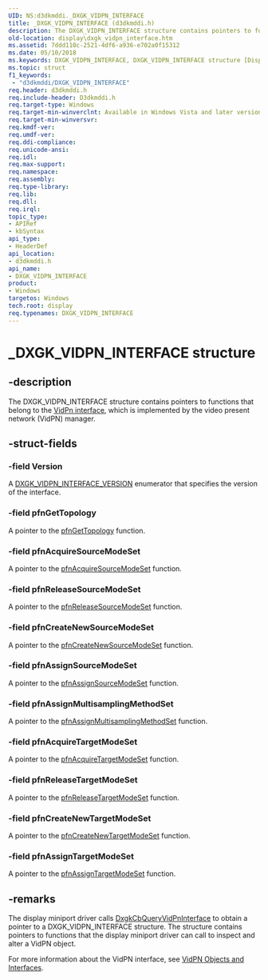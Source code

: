 ```yaml
---
UID: NS:d3dkmddi._DXGK_VIDPN_INTERFACE
title: _DXGK_VIDPN_INTERFACE (d3dkmddi.h)
description: The DXGK_VIDPN_INTERFACE structure contains pointers to functions that belong to the VidPn interface, which is implemented by the video present network (VidPN) manager.
old-location: display\dxgk_vidpn_interface.htm
ms.assetid: 7ddd110c-2521-4df6-a936-e702a0f15312
ms.date: 05/10/2018
ms.keywords: DXGK_VIDPN_INTERFACE, DXGK_VIDPN_INTERFACE structure [Display Devices], DmStructs_0fb940db-3ede-4eac-938b-89e34a9b337d.xml, _DXGK_VIDPN_INTERFACE, d3dkmddi/DXGK_VIDPN_INTERFACE, display.dxgk_vidpn_interface
ms.topic: struct
f1_keywords:
 - "d3dkmddi/DXGK_VIDPN_INTERFACE"
req.header: d3dkmddi.h
req.include-header: D3dkmddi.h
req.target-type: Windows
req.target-min-winverclnt: Available in Windows Vista and later versions of the Windows operating systems.
req.target-min-winversvr: 
req.kmdf-ver: 
req.umdf-ver: 
req.ddi-compliance: 
req.unicode-ansi: 
req.idl: 
req.max-support: 
req.namespace: 
req.assembly: 
req.type-library: 
req.lib: 
req.dll: 
req.irql: 
topic_type:
- APIRef
- kbSyntax
api_type:
- HeaderDef
api_location:
- d3dkmddi.h
api_name:
- DXGK_VIDPN_INTERFACE
product:
- Windows
targetos: Windows
tech.root: display
req.typenames: DXGK_VIDPN_INTERFACE
---
```


# _DXGK_VIDPN_INTERFACE structure


## -description


The DXGK_VIDPN_INTERFACE structure contains pointers to functions that belong to the <a href="https://docs.microsoft.com/windows-hardware/drivers/ddi/index">VidPn interface</a>, which is implemented by the video present network (VidPN) manager.


## -struct-fields




### -field Version

A <a href="https://docs.microsoft.com/windows-hardware/drivers/ddi/d3dkmddi/ne-d3dkmddi-_dxgk_vidpn_interface_version">DXGK_VIDPN_INTERFACE_VERSION</a> enumerator that specifies the version of the interface.


### -field pfnGetTopology

A pointer to the <a href="https://docs.microsoft.com/windows-hardware/drivers/ddi/d3dkmddi/nc-d3dkmddi-dxgkddi_vidpn_gettopology">pfnGetTopology</a> function.


### -field pfnAcquireSourceModeSet

A pointer to the <a href="https://docs.microsoft.com/windows-hardware/drivers/ddi/d3dkmddi/nc-d3dkmddi-dxgkddi_vidpn_acquiresourcemodeset">pfnAcquireSourceModeSet</a> function.


### -field pfnReleaseSourceModeSet

A pointer to the <a href="https://docs.microsoft.com/windows-hardware/drivers/ddi/d3dkmddi/nc-d3dkmddi-dxgkddi_vidpn_releasesourcemodeset">pfnReleaseSourceModeSet</a> function.


### -field pfnCreateNewSourceModeSet

A pointer to the <a href="https://docs.microsoft.com/windows-hardware/drivers/ddi/d3dkmddi/nc-d3dkmddi-dxgkddi_vidpn_createnewsourcemodeset">pfnCreateNewSourceModeSet</a> function.


### -field pfnAssignSourceModeSet

A pointer to the <a href="https://docs.microsoft.com/windows-hardware/drivers/ddi/d3dkmddi/nc-d3dkmddi-dxgkddi_vidpn_assignsourcemodeset">pfnAssignSourceModeSet</a> function.


### -field pfnAssignMultisamplingMethodSet

A pointer to the <a href="https://docs.microsoft.com/windows-hardware/drivers/ddi/d3dkmddi/nc-d3dkmddi-dxgkddi_vidpn_assignmultisamplingmethodset">pfnAssignMultisamplingMethodSet</a> function.


### -field pfnAcquireTargetModeSet

A pointer to the <a href="https://docs.microsoft.com/windows-hardware/drivers/ddi/d3dkmddi/nc-d3dkmddi-dxgkddi_vidpn_acquiretargetmodeset">pfnAcquireTargetModeSet</a> function.


### -field pfnReleaseTargetModeSet

A pointer to the <a href="https://docs.microsoft.com/windows-hardware/drivers/ddi/d3dkmddi/nc-d3dkmddi-dxgkddi_vidpn_releasetargetmodeset">pfnReleaseTargetModeSet</a> function.


### -field pfnCreateNewTargetModeSet

A pointer to the <a href="https://docs.microsoft.com/windows-hardware/drivers/ddi/d3dkmddi/nc-d3dkmddi-dxgkddi_vidpn_createnewtargetmodeset">pfnCreateNewTargetModeSet</a> function.


### -field pfnAssignTargetModeSet

A pointer to the <a href="https://docs.microsoft.com/windows-hardware/drivers/ddi/d3dkmddi/nc-d3dkmddi-dxgkddi_vidpn_assigntargetmodeset">pfnAssignTargetModeSet</a> function.


## -remarks



The display miniport driver calls <a href="https://docs.microsoft.com/windows-hardware/drivers/ddi/d3dkmddi/nc-d3dkmddi-dxgkcb_queryvidpninterface">DxgkCbQueryVidPnInterface</a> to obtain a pointer to a DXGK_VIDPN_INTERFACE structure. The structure contains pointers to functions that the display miniport driver can call to inspect and alter a VidPN object.

For more information about the VidPN interface, see <a href="https://docs.microsoft.com/windows-hardware/drivers/display/vidpn-objects-and-interfaces">VidPN Objects and Interfaces</a>.



